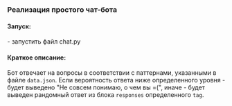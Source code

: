 <h3>Реализация простого чат-бота</h3>

<h4>Запуск:</h4>
- запустить файл chat.py

<h4>Краткое описание:</h4>
Бот отвечает на вопросы в соответствии с паттернами, указанными в файле <code>data.json</code>.  
Если вероятность ответа ниже определенного уровня - будет выведено "Не совсем понимаю, о чем вы =(", иначе - будет 
выведен рандомный ответ из блока <code>responses</code> определенного <code>tag</code>.
